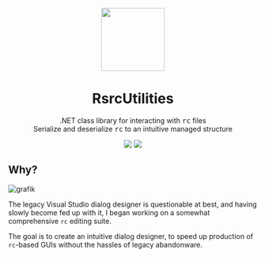 <p align="center">
  <img width="128" align="center" src="https://user-images.githubusercontent.com/48759429/219858139-55582cd0-d03b-485b-959a-ba49db4a6498.png">
</p>

<h1 align="center">
  RsrcUtilities
</h1>
<p align="center">
  .NET class library for interacting with <tt>rc</tt> files
  <br>
  Serialize and deserialize <tt>rc</tt> to an intuitive managed structure
</p>
<p align="center">
    <img src="https://img.shields.io/badge/Serialization-Supported-green?style=for-the-badge"/>
    <img src="https://img.shields.io/badge/Deserialization-WIP-red?style=for-the-badge"/>
</p>

<!-- ![Untitled Diagram drawio](https://user-images.githubusercontent.com/48759429/219862142-1b938737-050a-45c5-83aa-bc5762e1df70.svg) -->


## Why?
![grafik](https://user-images.githubusercontent.com/48759429/219459576-102236e1-b8fe-4f2f-a460-5ce03d092852.png)

The legacy Visual Studio dialog designer is questionable at best, and having slowly become fed up with it, I began working on a somewhat comprehensive `rc` editing suite. 

The goal is to create an intuitive dialog designer, to speed up production of `rc`-based GUIs without the hassles of legacy abandonware.

